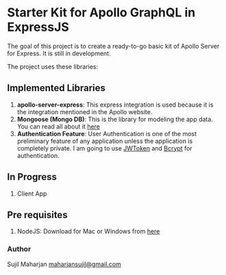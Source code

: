 # Starter Kit for Apollo GraphQL in ExpressJS

The goal of this project is to create a ready-to-go basic kit of Apollo Server for Express. It is still in development. 

The project uses these libraries:

## Implemented Libraries
1. **apollo-server-express**: This express integration is used because it is the integration mentioned in the Apollo website.
2. **Mongoose (Mongo DB)**: This is the library for modeling the app data. You can read all about it [here](http://mongoosejs.com/)
3. **Authentication Feature**: User Authentication is one of the most preliminary feature of any application unless the application is completely private. I am going to use [JWToken](https://jwt.io/) and [Bcrypt](https://en.wikipedia.org/wiki/Bcrypt) for authentication.

## In Progress
1. Client App

## Pre requisites
1. NodeJS: Download for Mac or Windows from [here](https://nodejs.org/en/download/)


### Author
Sujil Maharjan <maharjansujil@gmail.com>
